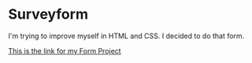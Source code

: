 # Surveyform 


I'm trying to improve myself in HTML and CSS. I decided to do that form.

[This is the link for my Form Project](https://jekase9.github.io/Surveyform/)

